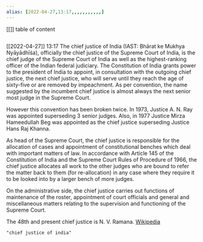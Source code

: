```yaml
---
alias: [2022-04-27,13:17,,,,,,,,,,,]
---
```

[[]]
table of content
```toc
```

[[2022-04-27]] 13:17
The chief justice of India (IAST: Bhārat ke Mukhya Nyāyādhīśa), officially the chief justice of the Supreme Court of India, is the chief judge of the Supreme Court of India as well as the highest-ranking officer of the Indian federal judiciary. The Constitution of India grants power to the president of India to appoint, in consultation with the outgoing chief justice, the next chief justice, who will serve until they reach the age of sixty-five or are removed by impeachment. As per convention, the name suggested by the incumbent chief justice is almost always the next senior most judge in the Supreme Court.

However this convention has been broken twice. In 1973, Justice A. N. Ray was appointed superseding 3 senior judges. Also, in 1977 Justice Mirza Hameedullah Beg was appointed as the chief justice superseding Justice Hans Raj Khanna.

As head of the Supreme Court, the chief justice is responsible for the allocation of cases and appointment of constitutional benches which deal with important matters of law. In accordance with Article 145 of the Constitution of India and the Supreme Court Rules of Procedure of 1966, the chief justice allocates all work to the other judges who are bound to refer the matter back to them (for re-allocation) in any case where they require it to be looked into by a larger bench of more judges.

On the administrative side, the chief justice carries out functions of maintenance of the roster, appointment of court officials and general and miscellaneous matters relating to the supervision and functioning of the Supreme Court.

The 48th and present chief justice is N. V. Ramana.
[Wikipedia](https://en.wikipedia.org/wiki/Chief%20Justice%20of%20India)
```query
"chief justice of india"
```